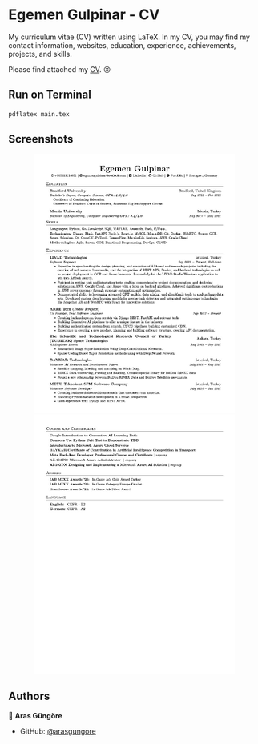 # Egemen Gulpinar - CV

My curriculum vitae (CV) written using LaTeX. In my CV, you may find my contact information, websites, education, experience, achievements, projects, and skills.

Please find attached my [CV](https://github.com/egemengulpinar/egemengulpinar-cv/blob/main/Egemen-Gulpinar-CV.pdf). 😜



## Run on Terminal

```sh
pdflatex main.tex
```



## Screenshots

<p align="center">
    <img alt="Screenshot" src="https://github.com/egemengulpinar/egemengulpinar-cv/blob/main/jpg/CV_page_first.jpg?raw=true" width="400">
    <img alt="Screenshot" src="https://github.com/egemengulpinar/egemengulpinar-cv/blob/main/jpg/CV_page_second.jpg?raw=true" width="400">
</p>



## Authors

👤 **Aras Güngöre**
* GitHub: [@arasgungore](https://github.com/arasgungore)
